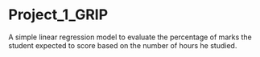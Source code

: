 # Project_1_GRIP

A simple linear regression model to evaluate the percentage of marks the student expected to score based on the number of hours he studied. 
